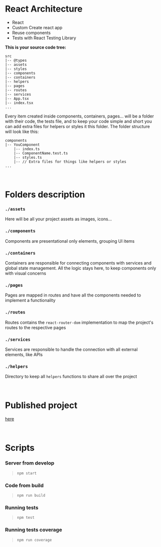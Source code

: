 # React Architecture

- React
- Custom Create react app
- Reuse components
- Tests with React Testing Library

**This is your source code tree:**

```
src
|-- @types
|-- assets
|-- styles
|-- components
|-- containers
|-- helpers
|-- pages
|-- routes
|-- services
|-- App.tsx
|-- index.tsx
...
```
Every item created inside components, containers, pages... will be a folder with their code, the tests file, and to keep your code simple and short you can add extra files for helpers or styles it this folder. The folder structure will look like this:

```
components
|-- YouComponent
    |-- index.ts
    |-- ComponentName.test.ts
    |-- styles.ts
    |-- // Extra files for things like helpers or styles
...
```
<br/>

# Folders description

### `./assets`

Here will be all your project assets as images, icons...

### `./components`

Components are presentational only elements, grouping UI items

### `./containers`

Containers are responsible for connecting components with services and global state management. All the logic stays here, to keep components only with visual concerns

### `./pages`

Pages are mapped in routes and have all the components needed to implement a functionality

### `./routes`

Routes contains the `react-router-dom` implementation to map the project's routes to the respective pages

### `./services`

Services are responsible to handle the connection with all external elements, like APIs

### `./helpers`

Directory to keep all `helpers` functions to share all over the project

<br>

# Published project
[here](https://garciafilms.com.br/)

<br>

# Scripts

### Server from develop

> `npm start`

### Code from build

> `npm run build`

### Running tests

> `npm test`

### Running tests coverage

> `npm run coverage`
